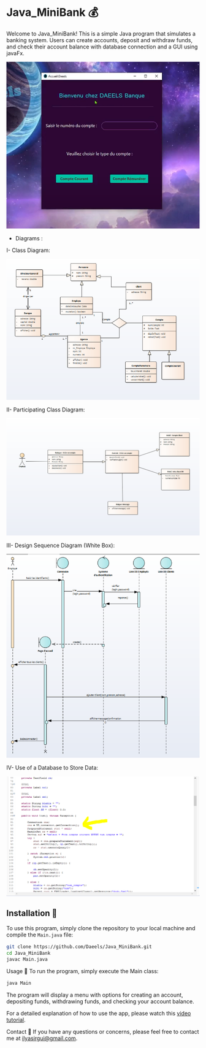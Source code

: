 # Java_MiniBank 💰

Welcome to Java_MiniBank! This is a simple Java program that simulates a banking system. Users can create accounts, deposit and withdraw funds, and check their account balance with database connection and a GUI using javaFx.

![Screenshot](home.png)

* Diagrams : 

I- Class Diagram:



![Screenshot](1.png)





II- Participating Class Diagram:



![Screenshot](2.png)



III- Design Sequence Diagram (White Box):



![Screenshot](3.png)


IV- Use of a Database to Store Data:


![Screenshot](4.png)


## Installation 🚀

To use this program, simply clone the repository to your local machine and compile the `Main.java` file:

```bash
git clone https://github.com/Daeels/Java_MiniBank.git
cd Java_MiniBank
javac Main.java
```

Usage 📝
To run the program, simply execute the Main class:

```bash
java Main
```
The program will display a menu with options for creating an account, depositing funds, withdrawing funds, and checking your account balance.

For a detailed explanation of how to use the app, please watch this [video tutorial](https://drive.google.com/file/d/1i0koLdLDM8kq4GCY6W2hYjOWxcEqN1cP/view?usp=sharing).

Contact 📧
If you have any questions or concerns, please feel free to contact me at [ilyasirgui@gmail.com](mailto:ilyasirgui@gmail.com).


